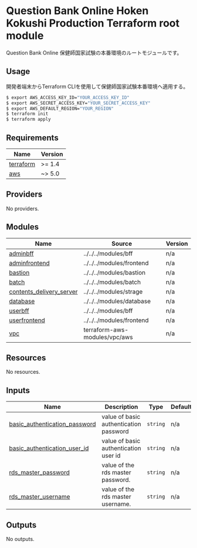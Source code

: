 # Question Bank Online Hoken Kokushi Production Terraform root module

Question Bank Online 保健師国家試験の本番環境のルートモジュールです。

## Usage

開発者端末からTerraform CLIを使用して保健師国家試験本番環境へ適用する。

```sh
$ export AWS_ACCESS_KEY_ID="YOUR_ACCESS_KEY_ID"
$ export AWS_SECRET_ACCESS_KEY="YOUR_SECRET_ACCESS_KEY"
$ export AWS_DEFAULT_REGION="YOUR_REGION"
$ terraform init
$ terraform apply
```

<!-- BEGINNING OF PRE-COMMIT-TERRAFORM DOCS HOOK -->
## Requirements

| Name | Version |
|------|---------|
| <a name="requirement_terraform"></a> [terraform](#requirement\_terraform) | >= 1.4 |
| <a name="requirement_aws"></a> [aws](#requirement\_aws) | ~> 5.0 |

## Providers

No providers.

## Modules

| Name | Source | Version |
|------|--------|---------|
| <a name="module_adminbff"></a> [adminbff](#module\_adminbff) | ../../../modules/bff | n/a |
| <a name="module_adminfrontend"></a> [adminfrontend](#module\_adminfrontend) | ../../../modules/frontend | n/a |
| <a name="module_bastion"></a> [bastion](#module\_bastion) | ../../../modules/bastion | n/a |
| <a name="module_batch"></a> [batch](#module\_batch) | ../../../modules/batch | n/a |
| <a name="module_contents_delivery_server"></a> [contents\_delivery\_server](#module\_contents\_delivery\_server) | ../../../modules/strage | n/a |
| <a name="module_database"></a> [database](#module\_database) | ../../../modules/database | n/a |
| <a name="module_userbff"></a> [userbff](#module\_userbff) | ../../../modules/bff | n/a |
| <a name="module_userfrontend"></a> [userfrontend](#module\_userfrontend) | ../../../modules/frontend | n/a |
| <a name="module_vpc"></a> [vpc](#module\_vpc) | terraform-aws-modules/vpc/aws | n/a |

## Resources

No resources.

## Inputs

| Name | Description | Type | Default | Required |
|------|-------------|------|---------|:--------:|
| <a name="input_basic_authentication_password"></a> [basic\_authentication\_password](#input\_basic\_authentication\_password) | value of basic authentication password | `string` | n/a | yes |
| <a name="input_basic_authentication_user_id"></a> [basic\_authentication\_user\_id](#input\_basic\_authentication\_user\_id) | value of basic authentication user id | `string` | n/a | yes |
| <a name="input_rds_master_password"></a> [rds\_master\_password](#input\_rds\_master\_password) | value of the rds master password. | `string` | n/a | yes |
| <a name="input_rds_master_username"></a> [rds\_master\_username](#input\_rds\_master\_username) | value of the rds master username. | `string` | n/a | yes |

## Outputs

No outputs.
<!-- END OF PRE-COMMIT-TERRAFORM DOCS HOOK -->
